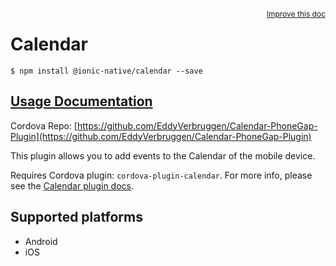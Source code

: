 
<a style="float:right;font-size:12px;" href="http://github.com/driftyco/ionic-native/edit/master/src/@ionic-native/plugins/calendar/index.ts#L52">
  Improve this doc
</a>

# Calendar
<!-- end header block -->

```
$ npm install @ionic-native/calendar --save
```

## [Usage Documentation](https://ionicframework.com/docs/v2/native/calendar/)

Cordova Repo: [https://github.com/EddyVerbruggen/Calendar-PhoneGap-Plugin](https://github.com/EddyVerbruggen/Calendar-PhoneGap-Plugin)

<!-- description -->
This plugin allows you to add events to the Calendar of the mobile device.

Requires Cordova plugin: `cordova-plugin-calendar`. For more info, please see the [Calendar plugin docs](https://github.com/EddyVerbruggen/Calendar-PhoneGap-Plugin).

<!-- @platforms tag -->
## Supported platforms

- Android
- iOS

<!-- @platforms tag end -->
<!-- end for prop in method.decorators[0].argumentInfo -->
<!-- end content block -->
<!-- end body block -->
